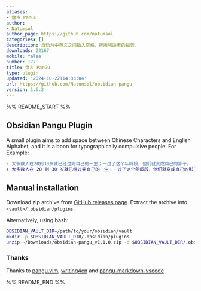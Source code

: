 ```yaml
---
aliases:
- 盘古 PanGu
author:
- Natumsol
author_page: https://github.com/natumsol
categories: []
description: 自动为中英文之间插入空格，排版强迫者的福音。
downloads: 22167
mobile: false
number: 177
title: 盘古 PanGu
type: plugin
updated: '2024-10-22T14:33:04'
url: https://github.com/Natumsol/obsidian-pangu
version: 1.6.2
---
```


%% README_START %%

## Obsidian Pangu Plugin

A small plugin aims to add space between Chinese Characters and English Alphabet, and it is a boon for typographically compulsive people. For Example:

```diff
- 大多数人在20到30岁就已经过完自己的一生；一过了这个年龄段，他们就变成自己的影子。
+ 大多数人在 20 到 30 岁就已经过完自己的一生；一过了这个年龄段，他们就变成自己的影子。
```

## Manual installation

Download zip archive from [GitHub releases page](https://github.com/natumsol/obsidian-pangu/releases).
Extract the archive into `<vault>/.obsidian/plugins`.

Alternatively, using bash:

```bash
OBSIDIAN_VAULT_DIR=/path/to/your/obsidian/vault
mkdir -p $OBSIDIAN_VAULT_DIR/.obsidian/plugins
unzip ~/Downloads/obsidian-pangu_v1.1.0.zip -d $OBSIDIAN_VAULT_DIR/.obsidian/plugins
```

### Thanks

Thanks to [pangu.vim](https://github.com/hotoo/pangu.vim), [writing4cn](https://marketplace.visualstudio.com/items?itemName=twocucao.writing4cn) and [pangu-markdown-vscode ](https://github.com/zhuyuanxiang/pangu-markdown-vscode)


%% README_END %%